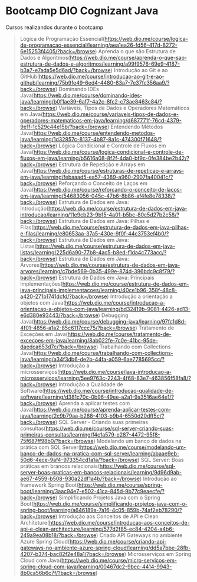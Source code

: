 # Bootcamp DIO Cognizant Java
Cursos realizandos durante o bootcamp

> Lógica de Programação Essencial(https://web.dio.me/course/logica-de-programacao-essencial/learning/aea1ea26-fd56-417d-8272-6e15253f4405/?back=/browse)
> Aprenda o que são Estrutura de Dados e Algoritmos(https://web.dio.me/course/aprenda-o-que-sao-estrutura-de-dados-e-algoritmos/learning/a99f9576-69e9-4187-b3a7-e7ada5e5d6ad/?back=/browse)
> Introdução ao Git e ao GitHub(https://web.dio.me/course/introducao-ao-git-e-ao-github/learning/75b9fe49-6ed4-4480-83a7-7e37fc356aa9/?back=/browse)
> Dominando IDEs Java(https://web.dio.me/course/dominando-ides-java/learning/b0f1ae39-6af7-4a2c-8fc2-c73ae8463c84/?back=/browse)
> Variáveis, Tipos de Dados e Operadores Matemáticos em Java(https://web.dio.me/course/variaveis-tipos-de-dados-e-operadores-matematicos-em-java/learning/d687771f-76cd-4379-9e1f-1c529c44e15b/?back=/browse)
> Entendendo Métodos Java(https://web.dio.me/course/entendendo-metodos-java/learning/1d32857c-8137-4b87-8a1c-474300f71648/?back=/browse)
> Lógica Condicional e Controle de Fluxos em Java(https://web.dio.me/course/logica-condicional-e-controle-de-fluxos-em-java/learning/b5616a08-8f2f-4da0-bf9c-0fe384be2b42/?back=/browse)
> Estrutura de Repetição e Arrays em Java(https://web.dio.me/course/estruturas-de-repeticao-e-arrays-em-java/learning/febaaad5-ea57-4389-a960-2907fa40041c/?back=/browse)
> Reforçando o Conceito de Laços em Java(https://web.dio.me/course/reforcando-o-conceito-de-lacos-em-java/learning/54683056-045c-47b6-8b86-af4fe8e78338/?back=/browse)
> Estrutura de Dados em Java: Introdução(https://web.dio.me/course/estrutura-de-dados-em-java-introducao/learning/11e9cb23-9b15-4a01-b5bc-80c5d27b2c58/?back=/browse)
> Estrutura de Dados em Java: Pilhas e Filas(https://web.dio.me/course/estrutura-de-dados-em-java-pilhas-e-filas/learning/e80653aa-37a5-430e-9f0f-44c3753ef4b0/?back=/browse)
> Estrutura de Dados em Java: Listas(https://web.dio.me/course/estrutura-de-dados-em-java-listas/learning/225d6a90-77b8-4ac5-b8ed-f1da4c773acc/?back=/browse)
> Estrutura de Dados em Java: Árvores(https://web.dio.me/course/estrutura-de-dados-em-java-arvores/learning/c7bde569-0b35-499e-874d-396bdc9c8f79/?back=/browse)
> Estrutura de Dados em Java: Principais Implementações(https://web.dio.me/course/estrutura-de-dados-em-java-principais-implementacoes/learning/40ce1b96-358f-48c8-a420-271b1741dcfd/?back=/browse)
> Introdução a orientação a objetos com Java(https://web.dio.me/course/introducao-a-orientacao-a-objetos-com-java/learning/bd32419b-9081-4426-ad13-e6d380e93443/?back=/browse)
> Debugging Java(https://web.dio.me/course/debugging-java/learning/97fc1d8d-4f01-4856-a1a2-85c6117ccc75/?back=/browse)
> Tratamento de Exceções em Java(https://web.dio.me/course/tratamento-de-excecoes-em-java/learning/8ab022fe-7c0e-41bc-95de-daedca653d7c/?back=/browse)
> Trabalhando com Collections Java(https://web.dio.me/course/trabalhando-com-collections-java/learning/a34f3db6-de2b-44fa-a059-6ae7785695cc/?back=/browse)
> Introdução a microsserviços(https://web.dio.me/course/java-introducao-a-microsservicos/learning/5ee9763c-2243-4f68-83e7-463856f58fa8/?back=/browse)
> Introdução a Qualidade de Software(https://web.dio.me/course/introducao-qualidade-de-software/learning/d381c70c-0b96-49ee-a2a1-9a3516ae64e1/?back=/browse)
> Aprenda a aplicar testes com Java(https://web.dio.me/course/aprenda-aplicar-testes-com-java/learning/2c9b79aa-b288-4103-b9b4-6550d20dff5c/?back=/browse)
> SQL Server - Criando suas primeiras consultas(https://web.dio.me/course/sql-server-criando-suas-primeiras-consultas/learning/f4c1a579-e287-4472-95f8-75f687ff98b0/?back=/browse)
> Modelando um banco de dados na prática com SQL Server(https://web.dio.me/course/modelando-um-banco-de-dados-na-pratica-com-sql-server/learning/abaae9eb-50d6-4ece-9af4-973354cd1a1a/?back=/browse)
> SQL Server: Boas práticas em brancos relacionais(https://web.dio.me/course/sql-server-boas-praticas-em-bancos-relacionais/learning/9d96d9ab-ae67-4559-b508-930a22df1a4b/?back=/browse)
> Introdução ao framework Spring Boot(https://web.dio.me/course/spring-boot/learning/3aac94e7-e502-41ca-845d-9b77c9eaecfe/?back=/browse)
> Simplificando Projetos Java com o Spring Boot(https://web.dio.me/course/simplificando-projetos-java-com-o-spring-boot/learning/a646189a-7a16-4c05-859b-74af2eb78290/?back=/browse)
> Introdução aos Conceitos de API e Clean Architeture(https://web.dio.me/course/introducao-aos-conceitos-de-api-e-clean-architecture/learning/577d2f85-ec84-4204-a4b6-249a9ea08b18/?back=/browse)
> Criado API Gateways no ambiente Azure Spring Cloud(https://web.dio.me/course/criando-api-gateways-no-ambiente-azure-spring-cloud/learning/dd5a7bbe-28fb-4207-b374-bac82f2e48a1/?back=/browse)
> Microsserviços em Spring Cloud com Java(https://web.dio.me/course/micro-servicos-em-spring-cloud-com-java/learning/00467dc2-9bec-4414-9943-8b0ca56b6c7f/?back=/browse)
